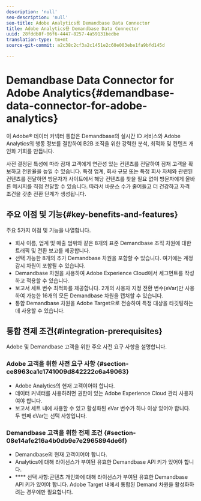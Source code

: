 ```yaml
---
description: 'null'
seo-description: 'null'
seo-title: Adobe Analytics용 Demandbase Data Connector
title: Adobe Analytics용 Demandbase Data Connector
uuid: 28fddb8f-06f6-4447-8257-4a59131bedbe
translation-type: tm+mt
source-git-commit: a2c38c2cf3a2c1451e2c60e003ebe1fa9bfd145d

---
```



# Demandbase Data Connector for Adobe Analytics{#demandbase-data-connector-for-adobe-analytics}

이 Adobe® 데이터 커넥터 통합은 Demandbase의 실시간 ID 서비스와 Adobe Analytics의 행동 정보를 결합하여 B2B 조직을 위한 강력한 분석, 최적화 및 컨텐츠 개인화 기회를 만듭니다.

사전 결정된 특성에 따라 잠재 고객에게 연관성 있는 컨텐츠를 전달하여 잠재 고객을 확보하고 전환율을 높일 수 있습니다. 특정 업계, 회사 규모 또는 특정 회사 자체와 관련된 컨텐츠를 전달하면 방문자가 사이트에서 해당 컨텐츠를 찾을 필요 없이 방문자에게 올바른 메시지를 직접 전달할 수 있습니다. 따라서 바운스 수가 줄어들고 더 건강하고 자격 조건을 갖춘 전환 단계가 생성됩니다.

## 주요 이점 및 기능{#key-benefits-and-features}

주요 5가지 이점 및 기능을 나열합니다.

* 회사 이름, 업계 및 매출 범위와 같은 8개의 표준 Demandbase 조직 차원에 대한 트래픽 및 전환 보고를 제공합니다.
* 선택 가능한 8개의 추가 Demandbase 차원을 포함할 수 있습니다. 여기에는 계정 감시 차원이 포함될 수 있습니다.
* Demandbase 차원을 사용하여 Adobe Experience Cloud에서 세그먼트를 작성하고 적용할 수 있습니다.
* 보고서 세트 변수 최적화를 제공합니다. 2개의 사용자 지정 전환 변수(eVar)만 사용하여 가능한 16개의 모든 Demandbase 차원을 캡처할 수 있습니다.
* 통합 Demandbase 차원을 Adobe Target으로 전송하여 특정 대상을 타깃팅하는 데 사용할 수 있습니다.

## 통합 전제 조건{#integration-prerequisites}

Adobe 및 Demandbase 고객을 위한 주요 사전 요구 사항을 설명합니다.

### Adobe 고객을 위한 사전 요구 사항 {#section-ce8963ca1c1741009d842222c6a49063}

* Adobe Analytics의 현재 고객이어야 합니다.
* 데이터 커넥터를 사용하려면 권한이 있는 Adobe Experience Cloud 관리 사용자여야 합니다.
* 보고서 세트 내에 사용할 수 있고 활성화된 eVar 변수가 하나 이상 있어야 합니다. 두 번째 eVar는 선택 사항입니다.

### Demandbase 고객을 위한 전제 조건 {#section-08e14afe216a4b0db9e7e2965894de6f}

* Demandbase의 현재 고객이어야 합니다.
* Analytics에 대해 라이선스가 부여된 유효한 Demandbase API 키가 있어야 합니다.
* **** 선택 사항:콘텐츠 개인화에 대해 라이선스가 부여된 유효한 Demandbase API 키가 있어야 합니다. Adobe Target 내에서 통합된 Demand 차원을 활성화하려는 경우에만 필요합니다.